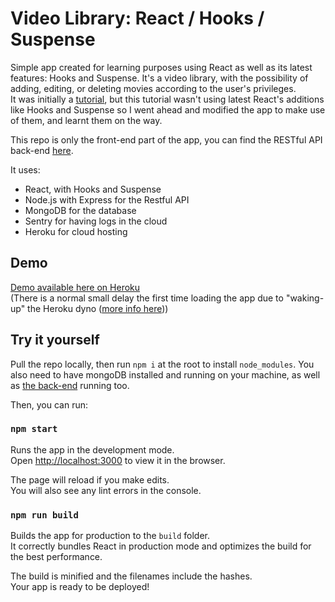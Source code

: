 # Video Library: React / Hooks / Suspense

Simple app created for learning purposes using React as well as its latest features: Hooks and Suspense. It's a video library, with the possibility of adding, editing, or deleting movies according to the user's privileges.<br>
It was initially a [tutorial](https://codewithmosh.com/p/mastering-react), but this tutorial wasn't using latest React's additions like Hooks and Suspense so I went ahead and modified the app to make use of them, and learnt them on the way.

This repo is only the front-end part of the app, you can find the RESTful API back-end [here](https://github.com/hugo-astier/video-library-back).

It uses:

- React, with Hooks and Suspense
- Node.js with Express for the Restful API
- MongoDB for the database
- Sentry for having logs in the cloud
- Heroku for cloud hosting

## Demo

[Demo available here on Heroku](https://video-library-front.herokuapp.com/) <br>
(There is a normal small delay the first time loading the app due to "waking-up" the Heroku dyno ([more info here](https://devcenter.heroku.com/articles/free-dyno-hours#dyno-sleeping)))

## Try it yourself

Pull the repo locally, then run `npm i` at the root to install `node_modules`.
You also need to have mongoDB installed and running on your machine, as well as [the back-end](https://github.com/hugo-astier/video-library-back) running too.

Then, you can run:

### `npm start`

Runs the app in the development mode.<br />
Open [http://localhost:3000](http://localhost:3000) to view it in the browser.

The page will reload if you make edits.<br />
You will also see any lint errors in the console.

### `npm run build`

Builds the app for production to the `build` folder.<br />
It correctly bundles React in production mode and optimizes the build for the best performance.

The build is minified and the filenames include the hashes.<br />
Your app is ready to be deployed!
